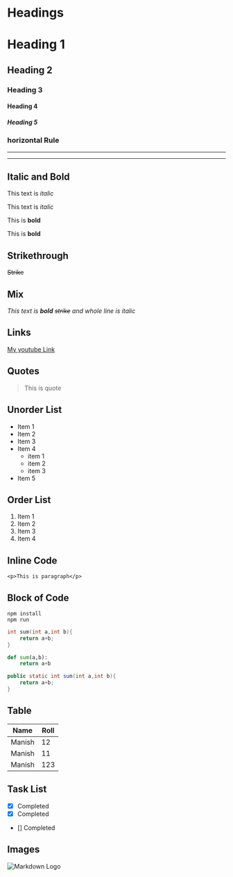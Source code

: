 # Headings

# Heading 1
## Heading 2
### Heading 3
#### Heading 4
##### Heading 5

### horizontal Rule
---
---

## Italic and Bold

This text is _italic_

This text is *italic*

This is **bold**

This is __bold__

## Strikethrough
~~Strike~~  

## Mix

_This text is **bold** ~~strike~~ and whole line is italic_


## Links

[My youtube Link](https://www.youtube.com/watch?v=QE0lyWodWdU, "Code for Tonight")


## Quotes

> This is quote
<!-- >> This is also quote -->

## Unorder List

* Item 1
* Item 2
* Item 3
* Item 4
  * item 1
  * item 2
  * item 3
* Item 5

## Order List

1. Item 1
1. Item 2
1. Item 3
1. Item 4


## Inline Code
`<p>This is paragraph</p>`


## Block of Code

```
npm install
npm run

```

```C++
int sum(int a,int b){
    return a+b;
}
```

``` python
def sum(a,b):
    return a+b
```

```java
public static int sum(int a,int b){
    return a+b;
}
```

## Table

| Name  | Roll |
|-------|------|
|Manish | 12   |
|Manish | 11   |
|Manish | 123  |


## Task List 

* [x] Completed
* [x] Completed
* [] Completed


## Images

![Markdown Logo](https://markdown-here.com/img/icon256.png)


